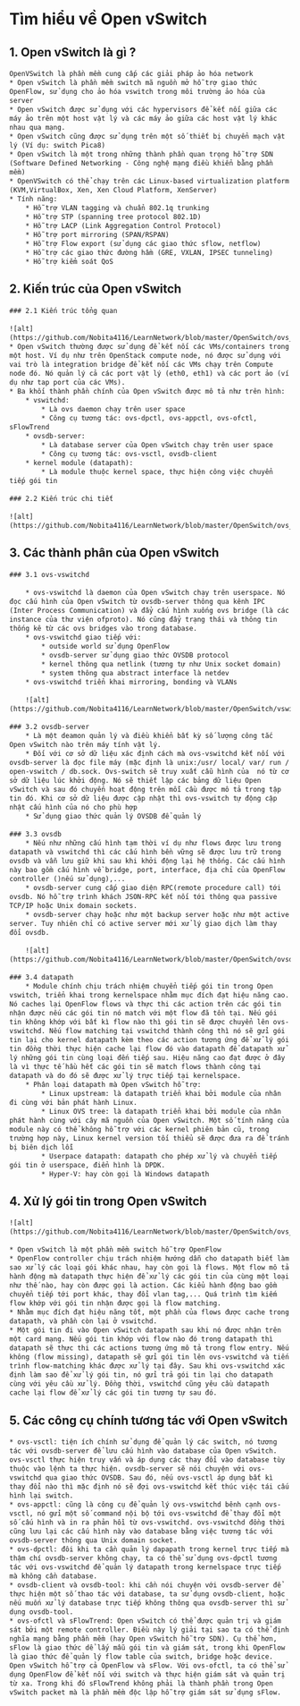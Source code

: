 # Tìm hiểu về Open vSwitch

## 1. Open vSwitch là gì ? 
	OpenVSwitch là phần mềm cung cấp các giải pháp ảo hóa network
	* Open vSwitch là phần mềm switch mã nguồn mở hỗ trợ giao thức OpenFlow, sử dụng cho ảo hóa vswitch trong môi trường ảo hóa của server
	* Open vSwitch được sử dụng với các hypervisors để kết nối giữa các máy ảo trên một host vật lý và các máy ảo giữa các host vật lý khác nhau qua mạng.
	* Open vSwitch cũng được sử dụng trên một số thiết bị chuyển mạch vật lý (Ví dụ: switch Pica8)
	* Open vSwitch là một trong những thành phần quan trọng hỗ trợ SDN (Software Defined Networking - Công nghệ mạng điều khiển bằng phần mềm)
	* OpenVSwitch có thể chạy trên các Linux-based virtualization platform (KVM,VirtualBox, Xen, Xen Cloud Platform, XenServer)
	* Tính năng:
		* Hỗ trợ VLAN tagging và chuẩn 802.1q trunking
		* Hỗ trợ STP (spanning tree protocol 802.1D)
		* Hỗ trợ LACP (Link Aggregation Control Protocol)
		* Hỗ trợ port mirroring (SPAN/RSPAN)
		* Hỗ trợ Flow export (sử dụng các giao thức sflow, netflow)
		* Hỗ trợ các giao thức đường hầm (GRE, VXLAN, IPSEC tunneling)
		* Hỗ trợ kiểm soát QoS

## 2. Kiến trúc của Open vSwitch
	
	### 2.1 Kiến trúc tổng quan
	
	![alt](https://github.com/Nobita4116/LearnNetwork/blob/master/OpenSwitch/ovs_arch.jpg)
	* Open vSwitch thường được sử dụng để kết nối các VMs/containers trong một host. Ví dụ như trên OpenStack compute node, nó được sử dụng với vai trò là integration bridge để kết nối các VMs chạy trên Compute node đó. Nó quản lý cả các port vật lý (eth0, eth1) và các port ảo (ví dụ như tap port của các VMs).
	* Ba khối thành phần chính của Open vSwitch được mô tả như trên hình:
		* vswitchd:
			* Là ovs daemon chạy trên user space
			* Công cụ tương tác: ovs-dpctl, ovs-appctl, ovs-ofctl, sFlowTrend
		* ovsdb-server:
			* Là database server của Open vSwitch chạy trên user space
			* Công cụ tương tác: ovs-vsctl, ovsdb-client
		* kernel module (datapath):
			* Là module thuộc kernel space, thực hiện công việc chuyển tiếp gói tin
	
	### 2.2 Kiến trúc chi tiết
	
	![alt](https://github.com/Nobita4116/LearnNetwork/blob/master/OpenSwitch/ovs_detail.png)
	
## 3. Các thành phân của Open vSwitch
	
	### 3.1 ovs-vswitchd
	
		* ovs-vswitchd là daemon của Open vSwitch chạy trên userspace. Nó đọc cấu hình của Open vSwitch từ ovsdb-server thông qua kênh IPC (Inter Process Communication) và đẩy cấu hình xuống ovs bridge (là các instance của thư viện ofproto). Nó cũng đẩy trạng thái và thông tin thống kê từ các ovs bridges vào trong database.
		* ovs-vswitchd giao tiếp với:
			* outside world sử dụng OpenFlow
			* ovsdb-server sử dụng giao thức OVSDB protocol
			* kernel thông qua netlink (tương tự như Unix socket domain)
			* system thông qua abstract interface là netdev
		* ovs-vswitchd triển khai mirroring, bonding và VLANs
		
		![alt](https://github.com/Nobita4116/LearnNetwork/blob/master/OpenSwitch/vswitchd_ovsdb_ofproto.png)
		
	### 3.2 ovsdb-server
		* Là một deamon quản lý và điều khiển bất kỳ số lượng công tắc Open vSwitch nào trên máy tính vật lý.
		* Đối với cơ sở dữ liệu xác định cách mà ovs-vswitchd kết nối với ovsdb-server là đọc file máy (mặc định là unix:/usr/ local/ var/ run / open-vswitch / db.sock. Ovs-switch sẽ truy xuất cẫu hình của  nó từ cơ sở dữ liệu lúc khởi động. Nó sẽ thiết lập các bảng dữ liệu Open vSwitch và sau đó chuyển hoạt động trên mỗi cầu được mô tả trong tập tin đó. Khi cơ sở dữ liệu được cập nhật thì ovs-vswitch tự động cập nhật cấu hình của nó cho phù hợp
		* Sử dụng giao thức quản lý OVSDB để quản lý
		
	### 3.3 ovsdb
		* Nếu như những cấu hình tạm thời ví dụ như flows được lưu trong datapath và vswitchd thì các cấu hình bền vững sẽ được lưu trữ trong ovsdb và vẫn lưu giữ khi sau khi khởi động lại hệ thống. Các cấu hình này bao gồm cấu hình về bridge, port, interface, địa chỉ của OpenFlow controller ()nếu sử dụng),...
		* ovsdb-server cung cấp giao diện RPC(remote procedure call) tới ovsdb. Nó hỗ trợ trình khách JSON-RPC kết nối tới thông qua passive TCP/IP hoặc Unix domain sockets.
		* ovsdb-server chạy hoặc như một backup server hoặc như một active server. Tuy nhiên chỉ có active server mới xử lý giao dịch làm thay đổi ovsdb.
		
		![alt](https://github.com/Nobita4116/LearnNetwork/blob/master/OpenSwitch/ovsdb_tables.jpg)
	
	### 3.4 datapath
		* Module chính chịu trách nhiệm chuyển tiếp gói tin trong Open vswitch, triển khai trong kernelspace nhằm mục đích đạt hiệu năng cao. Nó caches lại OpenFlow flows và thực thi các action trên các gói tin nhận được nếu các gói tin nó match với một flow đã tồn tại. Nếu gói tin không khớp với bất kì flow nào thì gói tin sẽ được chuyển lên ovs-vswitchd. Nếu flow matching tại vswitchd thành công thì nó sẽ gửi gói tin lại cho kernel datapath kèm theo các action tương ứng để xử lý gói tin đồng thời thực hiện cache lại flow đó vào datapath để datapath xử lý những gói tin cùng loại đến tiếp sau. Hiệu năng cao đạt được ở đây là vì thực tế hầu hết các gói tin sẽ match flows thành công tại datapath và do đó sẽ được xử lý trực tiếp tại kernelspace.
		* Phân loại datapath mà Open vSwitch hỗ trợ:
			* Linux upstream: là datapath triển khai bởi module của nhân đi cùng với bản phát hành Linux.
			* Linux OVS tree: là datapath triển khai bởi module của nhân phát hành cùng với cây mã nguồn của Open vSwitch. Một số tính năng của module này có thể không hỗ trợ với các kernel phiên bản cũ, trong trường hợp này, Linux kernel version tối thiểu sẽ được đưa ra để tránh bị biên dịch lỗi
			* Userpace datapath: datapath cho phép xử lý và chuyển tiếp gói tin ở userspace, điển hình là DPDK.
			* Hyper-V: hay còn gọi là Windows datapath

## 4. Xử lý gói tin trong Open vSwitch
	
	![alt](https://github.com/Nobita4116/LearnNetwork/blob/master/OpenSwitch/ovs_packet_flow.jpg)
	
	* Open vSwitch là một phần mềm switch hỗ trợ OpenFlow
	* OpenFlow controller chịu trách nhiệm hướng dẫn cho datapath biết làm sao xử lý các loại gói khác nhau, hay còn gọi là flows. Một flow mô tả hành động mà datapath thực hiện để xử lý các gói tin của cùng một loại như thế nào, hay còn được gọi là action. Các kiểu hành động bao gồm chuyển tiếp tới port khác, thay đổi vlan tag,... Quá trình tìm kiếm flow khớp với gói tin nhận được gọi là flow matching.
	* Nhằm mục đích đạt hiệu năng tốt, một phần của flows được cache trong datapath, và phần còn lại ở vswitchd.
	* Một gói tin đi vào Open vSwitch datapath sau khi nó được nhận trên một card mạng. Nếu gói tin khớp với flow nào đó trong datapath thì datapath sẽ thực thi các actions tương ứng mô tả trong flow entry. Nếu không (flow missing), datapath sẽ gửi gói tin lên ovs-vswitchd và tiến trình flow-matching khác được xử lý tại đây. Sau khi ovs-vswitchd xác định làm sao để xử lý gói tin, nó gửi trả gói tin lại cho datapath cùng với yêu cầu xử lý. Đồng thời, vswitchd cũng yêu cầu datapath cache lại flow để xử lý các gói tin tương tự sau đó.

## 5. Các công cụ chính tương tác với Open vSwitch

	* ovs-vsctl: tiện ích chính sử dụng để quản lý các switch, nó tương tác với ovsdb-server để lưu cấu hình vào database của Open vSwitch. ovs-vsctl thực hiện truy vấn và áp dụng các thay đổi vào database tùy thuộc vào lệnh ta thực hiện. ovsdb-server sẽ nói chuyện với ovs-vswitchd qua giao thức OVSDB. Sau đó, nếu ovs-vsctl áp dụng bất kì thay đổi nào thì mặc định nó sẽ đợi ovs-vswitchd kết thúc việc tái cấu hình lại switch.
	* ovs-appctl: cũng là công cụ để quản lý ovs-vswitchd bênh cạnh ovs-vsctl, nó gửi một số command nội bộ tới ovs-vswitchd để thay đổi một số cấu hình và in ra phản hồi từ ovs-vswitchd. ovs-vswitchd đồng thời cũng lưu lại các cấu hình này vào database bằng việc tương tác với ovsdb-server thông qua Unix domain socket.
	* ovs-dpctl: đôi khi ta cần quản lý dapapath trong kernel trực tiếp mà thậm chí ovsdb-server không chạy, ta có thể sử dụng ovs-dpctl tương tác với ovs-vswitchd để quản lý datapath trong kernelspace trực tiếp mà không cần database.
	* ovsdb-client và ovsdb-tool: khi cần nói chuyện với ovsdb-server để thực hiện một số thao tác với database, ta sử dụng ovsdb-client, hoặc nếu muốn xử lý database trực tiếp không thông qua ovsdb-server thì sử dụng ovsdb-tool.
	* ovs-ofctl và sFlowTrend: Open vSwitch có thể được quản trị và giám sát bởi một remote controller. Điều này lý giải tại sao ta có thể định nghĩa mạng bằng phần mềm (hay Open vSwitch hỗ trợ SDN). Cụ thể hơn, sFlow là giao thức dể lấy mẫu gói tin và giám sát, trong khi OpenFlow là giao thức để quản lý flow table của switch, bridge hoặc device. Open vSwitch hỗ trợ cả OpenFlow và sFlow. Với ovs-ofctl, ta có thể sử dụng OpenFlow để kết nối với switch và thực hiện giám sát và quản trị từ xa. Trong khi đó sFlowTrend không phải là thành phần trong Open vSwitch packet mà là phần mềm độc lập hỗ trợ giám sát sử dụng sFlow.
